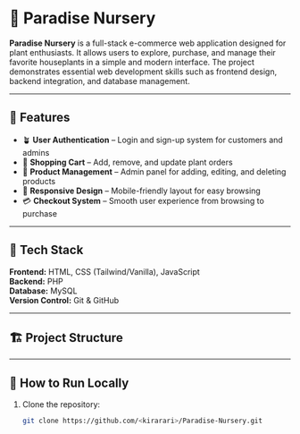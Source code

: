 # 🌿 Paradise Nursery

**Paradise Nursery** is a full-stack e-commerce web application designed for plant enthusiasts. It allows users to explore, purchase, and manage their favorite houseplants in a simple and modern interface. The project demonstrates essential web development skills such as frontend design, backend integration, and database management.

---

## 🌱 Features

- 🪴 **User Authentication** – Login and sign-up system for customers and admins  
- 🛒 **Shopping Cart** – Add, remove, and update plant orders  
- 🧾 **Product Management** – Admin panel for adding, editing, and deleting products  
- 🌼 **Responsive Design** – Mobile-friendly layout for easy browsing  
- 💳 **Checkout System** – Smooth user experience from browsing to purchase  

---

## 🧰 Tech Stack

**Frontend:** HTML, CSS (Tailwind/Vanilla), JavaScript  
**Backend:** PHP  
**Database:** MySQL  
**Version Control:** Git & GitHub  

---

## 🏗️ Project Structure


---

## 🚀 How to Run Locally

1. Clone the repository:
   ```bash
   git clone https://github.com/<kirarari>/Paradise-Nursery.git
